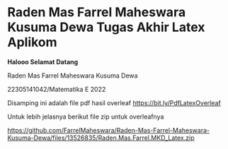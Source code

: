 # Raden Mas Farrel Maheswara Kusuma Dewa Tugas Akhir Latex Aplikom

**Halooo Selamat Datang**

Raden Mas Farrel Maheswara Kusuma Dewa

22305141042/Matematika E 2022


Disamping ini adalah file pdf hasil overleaf https://bit.ly/PdfLatexOverleaf

Untuk lebih jelasnya berikut file zip untuk overleafnya 

https://github.com/FarrelMaheswara/Raden-Mas-Farrel-Maheswara-Kusuma-Dewa/files/13526835/Raden.Mas.Farrel.MKD_Latex.zip
